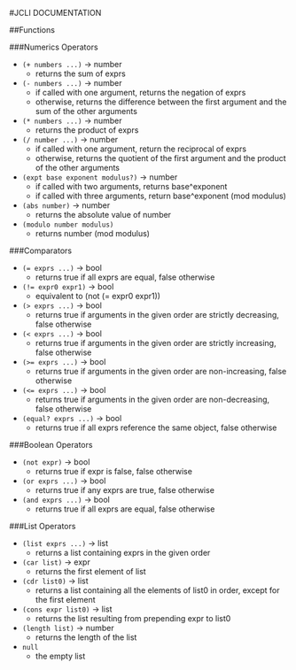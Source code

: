 #JCLI DOCUMENTATION

##Functions

###Numerics Operators

* `(+ numbers ...)` -> number
   * returns the sum of exprs
* `(- numbers ...)` -> number
   * if called with one argument, returns the negation of exprs
   * otherwise, returns the difference between the first argument and the sum of the other arguments
* `(* numbers ...)` -> number
   * returns the product of exprs
* `(/ number ...)` -> number
   * if called with one argument, return the reciprocal of exprs
   * otherwise, returns the quotient of the first argument and the product of the other arguments
* `(expt base exponent modulus?)` -> number
   * if called with two arguments, returns base^exponent
   * if called with three arguments, return base^exponent (mod modulus)
* `(abs number)` -> number
   * returns the absolute value of number
* `(modulo number modulus)`
   * returns number (mod modulus)

###Comparators

* `(= exprs ...)` -> bool
   * returns true if all exprs are equal, false otherwise
* `(!= expr0 expr1)` -> bool
   * equivalent to (not (= expr0 expr1))
* `(> exprs ...)` -> bool
   * returns true if arguments in the given order are strictly decreasing, false otherwise
* `(< exprs ...)` -> bool
   * returns true if arguments in the given order are strictly increasing, false otherwise
* `(>= exprs ...)` -> bool
   * returns true if arguments in the given order are non-increasing, false otherwise
* `(<= exprs ...)` -> bool
   * returns true if arguments in the given order are non-decreasing, false otherwise
* `(equal? exprs ...)` -> bool
   * returns true if all exprs reference the same object, false otherwise

###Boolean Operators

* `(not expr)` -> bool
   * returns true if expr is false, false otherwise
* `(or exprs ...)` -> bool
   * returns true if any exprs are true, false otherwise
* `(and exprs ...)` -> bool
   * returns true if all exprs are equal, false otherwise

###List Operators

* `(list exprs ...)` -> list
   * returns a list containing exprs in the given order
* `(car list)` -> expr
   * returns the first element of list
* `(cdr list0)` -> list
   * returns a list containing all the elements of list0 in order, except for the first element
* `(cons expr list0)` -> list
   * returns the list resulting from prepending expr to list0
* `(length list)` -> number
   * returns the length of the list
* `null`
   * the empty list



















